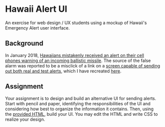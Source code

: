 # Hawaii Alert UI

An exercise for web design / UX students using a mockup of Hawaii's Emergency Alert user interface.

## Background

In January 2018, [Hawaiians mistakenly received an alert on their cell phones warning of an incoming ballistic missile](https://www.nytimes.com/2018/01/13/business/hawaii-missile-emergency-alert.html). The source of the false alarm was reported to be a misclick of a link on a [screen capable of sending out both real and test alerts](https://twitter.com/CivilBeat/status/953127914618302464), which I have recreated [here](https://sambrenner.github.io/hawaii-alert-demo/).

## Assignment

Your assignment is to design and build an alternative UI for sending alerts. Start with pencil and paper, identifying the responsibilities of the UI and considering how best to organize the information it contains. Then, using the [provided HTML](https://github.com/sambrenner/hawaii-alert-demo/blob/master/index.html), build your UI. You may edit the HTML and write CSS to realize your design.
